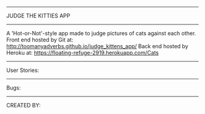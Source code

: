______________________
JUDGE THE KITTIES APP
______________________
A 'Hot-or-Not'-style app made to judge pictures of cats against each other.
Front end hosted by Git at:
http://toomanyadverbs.github.io/judge_kittens_app/
Back end hosted by Heroku at:
https://floating-refuge-2919.herokuapp.com/Cats




_____________________
User Stories:





_____________________
Bugs:





_____________________
CREATED BY:
